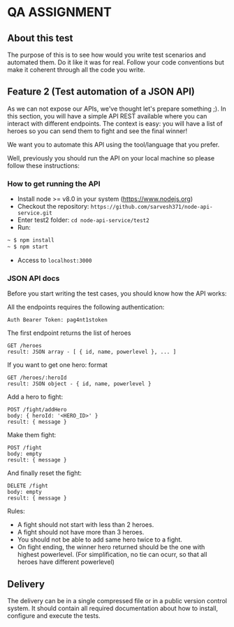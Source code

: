 # QA ASSIGNMENT

## About this test
The purpose of this is to see how would you write test scenarios and automated them. Do it like it was for real. Follow your code conventions but make it coherent through all the code you write.


## Feature 2 (Test automation of a JSON API)

As we can not expose our APIs, we've thought let's prepare something ;).
In this section, you will have a simple API REST available where you can interact with different endpoints. 
The context is easy: you will have a list of heroes so you can send them to fight and see the final winner!

We want you to automate this API using the tool/language that you prefer.

Well, previously you should run the API on your local machine so please follow these instructions:

### How to get running the API

- Install node >= v8.0 in your system (https://www.nodejs.org)
- Checkout the repository: `https://github.com/sarvesh371/node-api-service.git`
- Enter test2 folder: `cd node-api-service/test2`
- Run:
```bash
~ $ npm install
~ $ npm start
```
 - Access to `localhost:3000`

### JSON API docs

Before you start writing the test cases, you should know how the API works:

All the endpoints requires the following authentication:
```
Auth Bearer Token: pag4nt1stoken
```
The first endpoint returns the list of heroes
```
GET /heroes
result: JSON array - [ { id, name, powerlevel }, ... ]
```
If you want to get one hero: format 
```
GET /heroes/:heroId
result: JSON object - { id, name, powerlevel }
```
Add a hero to fight:
```
POST /fight/addHero
body: { heroId: '<HERO_ID>' }
result: { message } 
```
Make them fight:
```
POST /fight
body: empty
result: { message }
```
And finally reset the fight:
```
DELETE /fight
body: empty
result: { message }
```

Rules:

- A fight should not start with less than 2 heroes.
- A fight should not have more than 3 heroes.
- You should not be able to add same hero twice to a fight.
- On fight ending, the winner hero returned should be the one with highest powerlevel. (For simplification, no tie can ocurr, so that all heroes have different powerlevel)

## Delivery
The delivery can be in a single compressed file or in a public version control system. It should contain all required documentation about how to install, configure and execute the tests.
